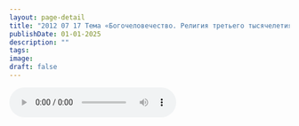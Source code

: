 ```yaml
---
layout: page-detail
title: "2012 07 17 Тема «Богочеловечество. Религия третьего тысячелетия»"
publishDate: 01-01-2025
description: ""
tags:
image:
draft: false
---
```


<audio title=" - 2012 07 17 Тема «Богочеловечество. Религия третьего тысячелетия».mp3" src="/upload/iblock/9f3/9f3d2f3f3d970e66409150a4f194b1d3.mp3" controls=""></audio>

  

